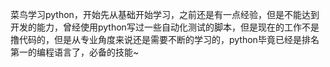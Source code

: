 菜鸟学习python，开始先从基础开始学习，之前还是有一点经验，但是不能达到开发的能力，曾经使用python写过一些自动化测试的脚本，但是现在的工作不是撸代码的，但是从专业角度来说还是需要不断的学习的，python毕竟已经是排名第一的编程语言了，必备的技能~

